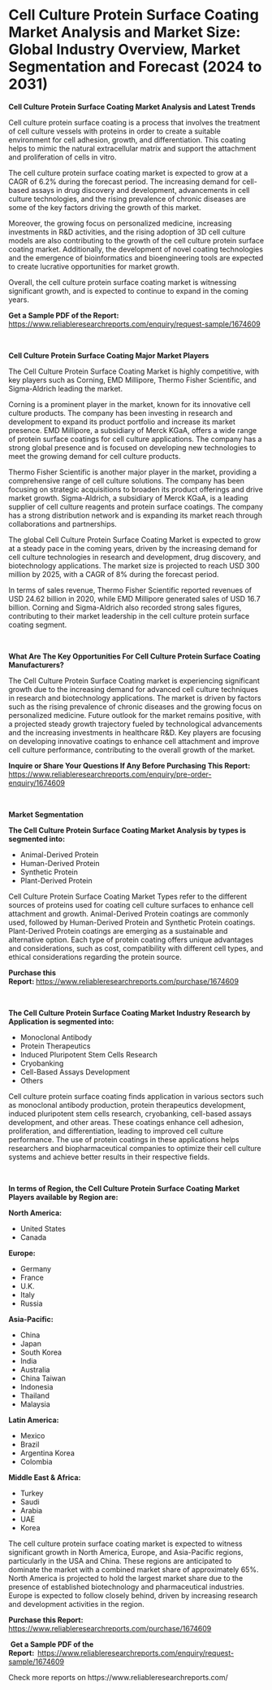 <p><h1>Cell Culture Protein Surface Coating Market Analysis and Market Size: Global Industry Overview, Market Segmentation and Forecast (2024 to 2031)</h1></p><p><strong>Cell Culture Protein Surface Coating Market Analysis and Latest Trends</strong></p>
<p><p>Cell culture protein surface coating is a process that involves the treatment of cell culture vessels with proteins in order to create a suitable environment for cell adhesion, growth, and differentiation. This coating helps to mimic the natural extracellular matrix and support the attachment and proliferation of cells in vitro.</p><p>The cell culture protein surface coating market is expected to grow at a CAGR of 6.2% during the forecast period. The increasing demand for cell-based assays in drug discovery and development, advancements in cell culture technologies, and the rising prevalence of chronic diseases are some of the key factors driving the growth of this market.</p><p>Moreover, the growing focus on personalized medicine, increasing investments in R&D activities, and the rising adoption of 3D cell culture models are also contributing to the growth of the cell culture protein surface coating market. Additionally, the development of novel coating technologies and the emergence of bioinformatics and bioengineering tools are expected to create lucrative opportunities for market growth.</p><p>Overall, the cell culture protein surface coating market is witnessing significant growth, and is expected to continue to expand in the coming years.</p></p>
<p><strong>Get a Sample PDF of the Report:&nbsp;</strong> <a href="https://www.reliableresearchreports.com/enquiry/request-sample/1674609">https://www.reliableresearchreports.com/enquiry/request-sample/1674609</a></p>
<p>&nbsp;</p>
<p><strong>Cell Culture Protein Surface Coating Major Market Players</strong></p>
<p><p>The Cell Culture Protein Surface Coating Market is highly competitive, with key players such as Corning, EMD Millipore, Thermo Fisher Scientific, and Sigma-Aldrich leading the market. </p><p>Corning is a prominent player in the market, known for its innovative cell culture products. The company has been investing in research and development to expand its product portfolio and increase its market presence. EMD Millipore, a subsidiary of Merck KGaA, offers a wide range of protein surface coatings for cell culture applications. The company has a strong global presence and is focused on developing new technologies to meet the growing demand for cell culture products.</p><p>Thermo Fisher Scientific is another major player in the market, providing a comprehensive range of cell culture solutions. The company has been focusing on strategic acquisitions to broaden its product offerings and drive market growth. Sigma-Aldrich, a subsidiary of Merck KGaA, is a leading supplier of cell culture reagents and protein surface coatings. The company has a strong distribution network and is expanding its market reach through collaborations and partnerships.</p><p>The global Cell Culture Protein Surface Coating Market is expected to grow at a steady pace in the coming years, driven by the increasing demand for cell culture technologies in research and development, drug discovery, and biotechnology applications. The market size is projected to reach USD 300 million by 2025, with a CAGR of 8% during the forecast period.</p><p>In terms of sales revenue, Thermo Fisher Scientific reported revenues of USD 24.62 billion in 2020, while EMD Millipore generated sales of USD 16.7 billion. Corning and Sigma-Aldrich also recorded strong sales figures, contributing to their market leadership in the cell culture protein surface coating segment.</p></p>
<p>&nbsp;</p>
<p><strong>What Are The Key Opportunities For Cell Culture Protein Surface Coating Manufacturers?</strong></p>
<p><p>The Cell Culture Protein Surface Coating market is experiencing significant growth due to the increasing demand for advanced cell culture techniques in research and biotechnology applications. The market is driven by factors such as the rising prevalence of chronic diseases and the growing focus on personalized medicine. Future outlook for the market remains positive, with a projected steady growth trajectory fueled by technological advancements and the increasing investments in healthcare R&D. Key players are focusing on developing innovative coatings to enhance cell attachment and improve cell culture performance, contributing to the overall growth of the market.</p></p>
<p><strong>Inquire or Share Your Questions If Any Before Purchasing This Report:</strong> <a href="https://www.reliableresearchreports.com/enquiry/pre-order-enquiry/1674609">https://www.reliableresearchreports.com/enquiry/pre-order-enquiry/1674609</a></p>
<p>&nbsp;</p>
<p><strong>Market Segmentation</strong></p>
<p><strong>The Cell Culture Protein Surface Coating Market Analysis by types is segmented into:</strong></p>
<p><ul><li>Animal-Derived Protein</li><li>Human-Derived Protein</li><li>Synthetic Protein</li><li>Plant-Derived Protein</li></ul></p>
<p><p>Cell Culture Protein Surface Coating Market Types refer to the different sources of proteins used for coating cell culture surfaces to enhance cell attachment and growth. Animal-Derived Protein coatings are commonly used, followed by Human-Derived Protein and Synthetic Protein coatings. Plant-Derived Protein coatings are emerging as a sustainable and alternative option. Each type of protein coating offers unique advantages and considerations, such as cost, compatibility with different cell types, and ethical considerations regarding the protein source.</p></p>
<p><strong>Purchase this Report:&nbsp;</strong><a href="https://www.reliableresearchreports.com/purchase/1674609">https://www.reliableresearchreports.com/purchase/1674609</a></p>
<p>&nbsp;</p>
<p><strong>The Cell Culture Protein Surface Coating Market Industry Research by Application is segmented into:</strong></p>
<p><ul><li>Monoclonal Antibody</li><li>Protein Therapeutics</li><li>Induced Pluripotent Stem Cells Research</li><li>Cryobanking</li><li>Cell-Based Assays Development</li><li>Others</li></ul></p>
<p><p>Cell culture protein surface coating finds application in various sectors such as monoclonal antibody production, protein therapeutics development, induced pluripotent stem cells research, cryobanking, cell-based assays development, and other areas. These coatings enhance cell adhesion, proliferation, and differentiation, leading to improved cell culture performance. The use of protein coatings in these applications helps researchers and biopharmaceutical companies to optimize their cell culture systems and achieve better results in their respective fields.</p></p>
<p>&nbsp;</p>
<p><strong>In terms of Region, the Cell Culture Protein Surface Coating Market Players available by Region are:</strong></p>
<p>
    <p> <strong> North America: </strong>
        <ul>
            <li>United States</li>
            <li>Canada</li>
        </ul>
        </p> 
    <p> <strong> Europe: </strong>
        <ul>
            <li>Germany</li>
            <li>France</li>
            <li>U.K.</li>
            <li>Italy</li>
            <li>Russia</li>
        </ul>
        </p> 
    <p> <strong> Asia-Pacific: </strong>
        <ul>
            <li>China</li>
            <li>Japan</li>
            <li>South Korea</li>
            <li>India</li>
            <li>Australia</li>
            <li>China Taiwan</li>
            <li>Indonesia</li>
            <li>Thailand</li>
            <li>Malaysia</li>
        </ul>
        </p> 
    <p> <strong> Latin America: </strong>
        <ul>
            <li>Mexico</li>
            <li>Brazil</li>
            <li>Argentina Korea</li>
            <li>Colombia</li>
        </ul>
        </p> 
    <p> <strong> Middle East & Africa: </strong>
        <ul>
            <li>Turkey</li>
            <li>Saudi</li>
            <li>Arabia</li>
            <li>UAE</li>
            <li>Korea</li>
        </ul>
    </p>
    </p>
<p><p>The cell culture protein surface coating market is expected to witness significant growth in North America, Europe, and Asia-Pacific regions, particularly in the USA and China. These regions are anticipated to dominate the market with a combined market share of approximately 65%. North America is projected to hold the largest market share due to the presence of established biotechnology and pharmaceutical industries. Europe is expected to follow closely behind, driven by increasing research and development activities in the region.</p></p>
<p><strong>Purchase this Report: </strong><a href="https://www.reliableresearchreports.com/purchase/1674609">https://www.reliableresearchreports.com/purchase/1674609</a></p>
<p>&nbsp;<strong>Get a Sample PDF of the Report:&nbsp;&nbsp;</strong><a href="https://www.reliableresearchreports.com/enquiry/request-sample/1674609">https://www.reliableresearchreports.com/enquiry/request-sample/1674609</a></p>
<p><strong></strong></p>
<p>Check more reports on https://www.reliableresearchreports.com/</p>